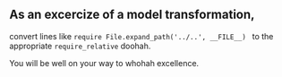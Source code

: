 ## As an excercize of a model transformation,

convert lines like `require File.expand_path('../..', __FILE__) `
to the appropriate `require_relative` doohah.

You will be well on your way to whohah excellence.
